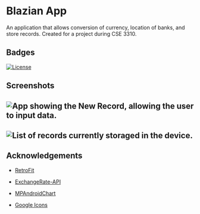 # Blazian App
An application that allows conversion of currency, location of banks, and store records.
Created for a project during CSE 3310.

## Badges
[![License](https://img.shields.io/badge/License-Apache%202.0-blue.svg)](https://opensource.org/licenses/Apache-2.0)
## Screenshots
![App showing the New Record, allowing the user to input data.](https://github.com/TahMeat/BlazianApp/assets/40926372/facc01d4-b043-4d15-8b59-34907c88c8aa)
--

![List of records currently storaged in the device.](https://github.com/TahMeat/BlazianApp/assets/40926372/8b7871c0-a6c8-4091-aac4-a36cb2be9b5e)
--


## Acknowledgements

 - [RetroFit](https://square.github.io/retrofit/)

- [ExchangeRate-API](https://www.exchangerate-api.com/)

- [MPAndroidChart](https://github.com/PhilJay/MPAndroidChart)

- [Google Icons](https://github.com/google/material-design-icons/)


